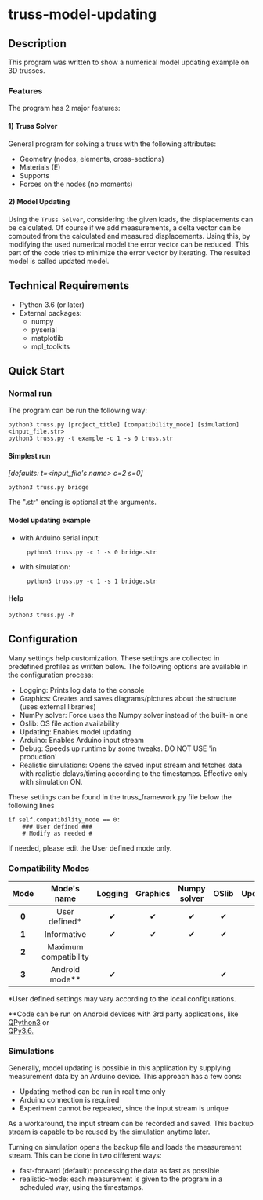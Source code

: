 # truss-model-updating

## Description

This program was written to show a numerical model updating example on 3D trusses. 

### Features

The program has 2 major features:

#### 1) Truss Solver

General program for solving a truss with the following attributes:

* Geometry (nodes, elements, cross-sections)
* Materials (E)
* Supports
* Forces on the nodes (no moments)

#### 2) Model Updating

Using the `Truss Solver`, considering the given loads, the displacements can be calculated. Of course
if we add measurements, a delta vector can be computed from the calculated and measured displacements.
Using this, by modifying the used numerical model the error vector can be reduced. This part of the code
tries to minimize the error vector by iterating. The resulted model is called updated model.  

## Technical Requirements

* Python 3.6 (or later)
* External packages:
    * numpy
    * pyserial
    * matplotlib
    * mpl_toolkits

## Quick Start

### Normal run
The program can be run the following way:

    python3 truss.py [project_title] [compatibility_mode] [simulation] <input_file.str>
    python3 truss.py -t example -c 1 -s 0 truss.str  

#### Simplest run
*[defaults: t=<input_file's name> c=2 s=0]*

    python3 truss.py bridge
    
The ".str" ending is optional at the arguments.
    
#### Model updating example

* with Arduino serial input:

        python3 truss.py -c 1 -s 0 bridge.str

* with simulation:

        python3 truss.py -c 1 -s 1 bridge.str
        
#### Help

    python3 truss.py -h

## Configuration

Many settings help customization. These settings are collected in predefined profiles as written below.
The following options are available in the configuration process:

* Logging: Prints log data to the console
* Graphics: Creates and saves diagrams/pictures about the structure (uses external libraries)
* NumPy solver: Force uses the Numpy solver instead of the built-in one
* Oslib: OS file action availability
* Updating: Enables model updating
* Arduino: Enables Arduino input stream
* Debug: Speeds up runtime by some tweaks. DO NOT USE 'in production'
* Realistic simulations: Opens the saved input stream and fetches data with realistic delays/timing according to the timestamps. Effective only with simulation ON.

These settings can be found in the truss_framework.py file below the following lines 

    if self.compatibility_mode == 0:
        ### User defined ###
        # Modify as needed #

If needed, please edit the User defined mode only.

### Compatibility Modes

Mode | Mode's name | Logging | Graphics | Numpy solver | OSlib | Updating | Arduino | Debug | Realistic simulation
:-------: | :---------: | :-----: | :------: | :------: |:------:| :------: | :------: | :------: | :------:
**0** | User defined* | ✔ | ✔ | ✔ | ✔ |   |   | ✔ |   
**1** | Informative | ✔ | ✔ | ✔ | ✔ | ✔ | ✔ |   | ✔ 
**2** | Maximum compatibility |  |  |  |  |  |  |  | ✔
**3** | Android mode** | ✔ |  |  | ✔ |  |  |  | ✔  

*User defined settings may vary according to the local configurations.

**Code can be run on Android devices with 3rd party applications, like [QPython3](https://play.google.com/store/apps/details?id=org.qpython.qpy3) or [	
QPy3.6.](https://play.google.com/store/apps/details?id=org.qpython.qpy36)

### Simulations

Generally, model updating is possible in this application by supplying measurement data by an Arduino device.
This approach has a few cons:

* Updating method can be run in real time only
* Arduino connection is required
* Experiment cannot be repeated, since the input stream is unique

As a workaround, the input stream can be recorded and saved. This backup stream is capable to be
reused by the simulation anytime later.

Turning on simulation opens the backup file and loads the measurement stream. This can be done in two different ways:
* fast-forward (default): processing the data as fast as possible
* realistic-mode: each measurement is given to the program in a scheduled way, using the timestamps. 
 